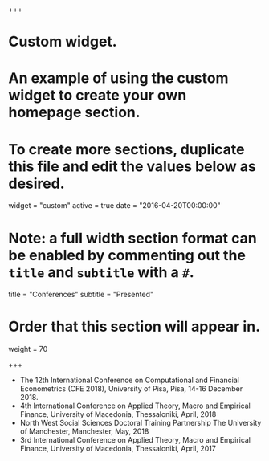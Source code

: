 +++
# Custom widget.
# An example of using the custom widget to create your own homepage section.
# To create more sections, duplicate this file and edit the values below as desired.
widget = "custom"
active = true
date = "2016-04-20T00:00:00"

# Note: a full width section format can be enabled by commenting out the `title` and `subtitle` with a `#`.
title = "Conferences"
subtitle = "Presented"

# Order that this section will appear in.
weight = 70

+++

* The 12th International Conference on Computational and Financial Econometrics (CFE 2018), University of Pisa, Pisa, 14-16 December 2018.
* 4th International Conference on Applied Theory, Macro and Empirical Finance, University of Macedonia, Thessaloniki, April, 2018
* North West Social Sciences Doctoral Training Partnership The University of Manchester, Manchester, May, 2018
* 3rd International Conference on Applied Theory, Macro and Empirical Finance, University of Macedonia, Thessaloniki, April, 2017
